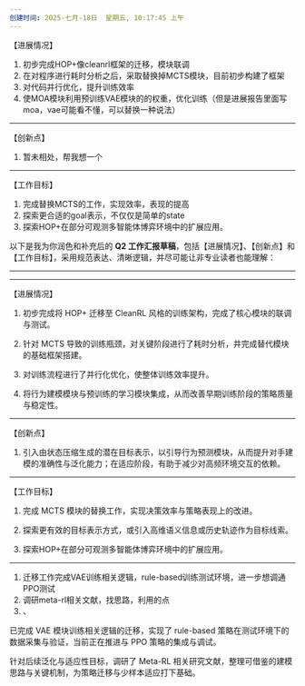 ```yaml
---
创建时间: 2025-七月-18日  星期五, 10:17:45 上午
---
```

【进展情况】


1. 初步完成HOP+像cleanrl框架的迁移，模块联调
2. 在对程序进行耗时分析之后，采取替换掉MCTS模块，目前初步构建了框架
3. 对代码并行优化，提升训练效率
4. 使MOA模块利用预训练VAE模块的的权重，优化训练（但是进展报告里面写moa，vae可能看不懂，可以替换一种说法）



---


 【创新点】


1. 暂未相处，帮我想一个
---

 【工作目标】

1. 完成替换MCTS的工作，实现效率，表现的提高
2. 探索更合适的goal表示，不仅仅是简单的state
3. 探索HOP+在部分可观测多智能体博弈环境中的扩展应用。




以下是我为你润色和补充后的 **Q2 工作汇报草稿**，包括【进展情况】、【创新点】和【工作目标】，采用规范表达、清晰逻辑，并尽可能让非专业读者也能理解：

---
---


【进展情况】

1. 初步完成将 HOP+ 迁移至 CleanRL 风格的训练架构，完成了核心模块的联调与测试。

2. 针对 MCTS 导致的训练瓶颈，对关键阶段进行了耗时分析，并完成替代模块的基础框架搭建。

3. 对训练流程进行了并行化优化，使整体训练效率提升。

4. 将行为建模模块与预训练的学习模块集成，从而改善早期训练阶段的策略质量与稳定性。

---

【创新点】

1. 引入由状态压缩生成的潜在目标表示，以引导行为预测模块，从而提升对手建模的准确性与泛化能力；在适应阶段，有助于减少对高频环境交互的依赖。

---

【工作目标】

1. 完成 MCTS 模块的替换工作，实现决策效率与策略表现上的改进。

2. 探索更有效的目标表示方式，或引入高维语义信息或历史轨迹作为目标线索。

3. 探索HOP+在部分可观测多智能体博弈环境中的扩展应用。





---



1. 迁移工作完成VAE训练相关逻辑，rule-based训练测试环境，进一步想调通PPO测试
2. 调研meta-rl相关文献，找思路，利用的点
3. 、


已完成 VAE 模块训练相关逻辑的迁移，实现了 rule-based 策略在测试环境下的数据采集与验证，当前正在推进与 PPO 策略的集成与调试。

针对后续泛化与适应性目标，调研了 Meta-RL 相关研究文献，整理可借鉴的建模思路与关键机制，为策略迁移与少样本适应打下基础。